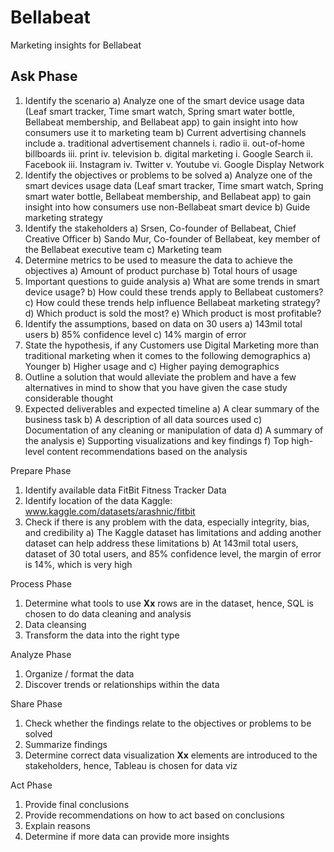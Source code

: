 # Bellabeat
Marketing insights for Bellabeat


## Ask Phase
1)	Identify the scenario
a)	Analyze one of the smart device usage data (Leaf smart tracker, Time smart watch, Spring smart water bottle, Bellabeat membership, and Bellabeat app) to gain insight into how consumers use it to marketing team
b)	Current advertising channels include
a.	traditional advertisement channels
i.	radio
ii.	out-of-home billboards
iii.	print
iv.	television
b.	digital marketing
i.	Google Search
ii.	Facebook
iii.	Instagram
iv.	Twitter
v.	Youtube
vi.	Google Display Network
2)	Identify the objectives or problems to be solved
a)	Analyze one of the smart devices usage data (Leaf smart tracker, Time smart watch, Spring smart water bottle, Bellabeat membership, and Bellabeat app) to gain insight into how consumers use non-Bellabeat smart device
b)	Guide marketing strategy
3)	Identify the stakeholders
a)	Srsen, Co-founder of Bellabeat, Chief Creative Officer
b)	Sando Mur, Co-founder of Bellabeat, key member of the Bellabeat executive team
c)	Marketing team
4)	Determine metrics to be used to measure the data to achieve the objectives
a)	Amount of product purchase
b)	Total hours of usage
5)	Important questions to guide analysis
a)	What are some trends in smart device usage?
b)	How could these trends apply to Bellabeat customers?
c)	How could these trends help influence Bellabeat marketing strategy?
d)	Which product is sold the most?
e)	Which product is most profitable?
6)	Identify the assumptions, based on data on 30 users
a)	143mil total users
b)	85% confidence level
c)	14% margin of error
7)	State the hypothesis, if any
Customers use Digital Marketing more than traditional marketing when it comes to the following demographics
a)	Younger
b)	Higher usage and
c)	Higher paying demographics
8)	Outline a solution that would alleviate the problem and have a few alternatives in mind to show that you have given the case study considerable thought
9)	Expected deliverables and expected timeline
a)	A clear summary of the business task
b)	A description of all data sources used
c)	Documentation of any cleaning or manipulation of data
d)	A summary of the analysis
e)	Supporting visualizations and key findings
f)	Top high-level content recommendations based on the analysis

Prepare Phase
1)	Identify available data
FitBit Fitness Tracker Data
2)	Identify location of the data
Kaggle: www.kaggle.com/datasets/arashnic/fitbit
3)	Check if there is any problem with the data, especially integrity, bias, and credibility
a)	The Kaggle dataset has limitations and adding another dataset can help address these limitations
b)	At 143mil total users, dataset of 30 total users, and 85% confidence level, the margin of error is 14%, which is very high

Process Phase
1)	Determine what tools to use
**Xx** rows are in the dataset, hence, SQL is chosen to do data cleaning and analysis
2)	Data cleansing
3)	Transform the data into the right type

Analyze Phase
1)	Organize / format the data
2)	Discover trends or relationships within the data

Share Phase
1)	Check whether the findings relate to the objectives or problems to be solved
2)	Summarize findings
3)	Determine correct data visualization
**Xx** elements are introduced to the stakeholders, hence, Tableau is chosen for data viz

Act Phase
1)	Provide final conclusions
2)	Provide recommendations on how to act based on conclusions
3)	Explain reasons
4)	Determine if more data can provide more insights
